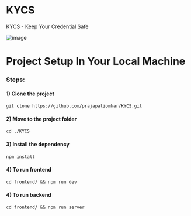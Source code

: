 # KYCS
KYCS - Keep Your Credential Safe

![image](https://github.com/prajapatiomkar/KYCS/assets/72141037/6ac6ee4a-4263-43b9-aa2d-0a90546cdaa8)

# Project Setup In Your Local Machine
### Steps:
#### 1) Clone the project
    git clone https://github.com/prajapatiomkar/KYCS.git
#### 2) Move to the project folder
    cd ./KYCS
#### 3) Install the dependency
    npm install 
#### 4) To run frontend 
    cd frontend/ && npm run dev
#### 4) To run backend 
    cd frontend/ && npm run server

